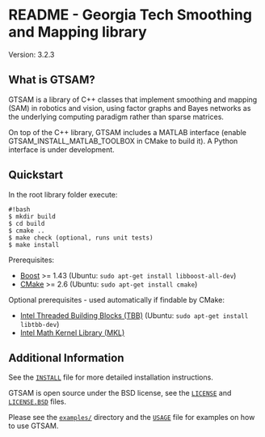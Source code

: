 README - Georgia Tech Smoothing and Mapping library
===================================================
Version: 3.2.3

What is GTSAM?
--------------

GTSAM is a library of C++ classes that implement smoothing and
mapping (SAM) in robotics and vision, using factor graphs and Bayes
networks as the underlying computing paradigm rather than sparse
matrices.

On top of the C++ library, GTSAM includes a MATLAB interface (enable
GTSAM_INSTALL_MATLAB_TOOLBOX in CMake to build it). A Python interface
is under development.

Quickstart
----------

In the root library folder execute:

```
#!bash
$ mkdir build
$ cd build
$ cmake ..
$ make check (optional, runs unit tests)
$ make install
```

Prerequisites:

- [Boost](http://www.boost.org/users/download/) >= 1.43 (Ubuntu: `sudo apt-get install libboost-all-dev`)
- [CMake](http://www.cmake.org/cmake/resources/software.html) >= 2.6 (Ubuntu: `sudo apt-get install cmake`)

Optional prerequisites - used automatically if findable by CMake:

- [Intel Threaded Building Blocks (TBB)](http://www.threadingbuildingblocks.org/) (Ubuntu: `sudo apt-get install libtbb-dev`)
- [Intel Math Kernel Library (MKL)](http://software.intel.com/en-us/intel-mkl)

Additional Information
----------------------

See the [`INSTALL`](https://bitbucket.org/gtborg/gtsam/src/develop/INSTALL) file for more detailed installation instructions.

GTSAM is open source under the BSD license, see the [`LICENSE`](https://bitbucket.org/gtborg/gtsam/src/develop/LICENSE) and [`LICENSE.BSD`](https://bitbucket.org/gtborg/gtsam/src/develop/LICENSE.BSD) files.

Please see the [`examples/`](https://bitbucket.org/gtborg/gtsam/src/develop/examples) directory and the [`USAGE`](https://bitbucket.org/gtborg/gtsam/src/develop/USAGE) file for examples on how to use GTSAM.
